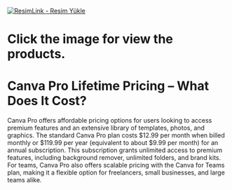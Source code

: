 
<a href="https://www.digitallicenses.net/canva-pro-lifetime-plan/" title="ResimLink - Resim Yükle"><img src="https://github.com/user-attachments/assets/5054c4f4-fba3-4b13-bfd8-fcffde084bf0" title="ResimLink - Resim Yükle" alt="ResimLink - Resim Yükle"></a>
# Click the image for view the products.

# Canva Pro Lifetime Pricing – What Does It Cost?
Canva Pro offers affordable pricing options for users looking to access premium features and an extensive library of templates, photos, and graphics. The standard Canva Pro plan costs $12.99 per month when billed monthly or $119.99 per year (equivalent to about $9.99 per month) for an annual subscription. This subscription grants unlimited access to premium features, including background remover, unlimited folders, and brand kits. For teams, Canva Pro also offers scalable pricing with the Canva for Teams plan, making it a flexible option for freelancers, small businesses, and large teams alike.
